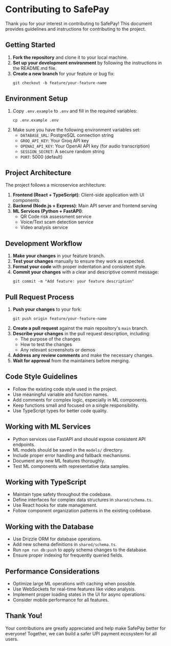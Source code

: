 # Contributing to SafePay

Thank you for your interest in contributing to SafePay! This document provides guidelines and instructions for contributing to the project.

## Getting Started

1. **Fork the repository** and clone it to your local machine.
2. **Set up your development environment** by following the instructions in the README.md file.
3. **Create a new branch** for your feature or bug fix:
   ```
   git checkout -b feature/your-feature-name
   ```

## Environment Setup

1. Copy `.env.example` to `.env` and fill in the required variables:
   ```
   cp .env.example .env
   ```
2. Make sure you have the following environment variables set:
   - `DATABASE_URL`: PostgreSQL connection string
   - `GROQ_API_KEY`: Your Groq API key
   - `OPENAI_API_KEY`: Your OpenAI API key (for audio transcription)
   - `SESSION_SECRET`: A secure random string
   - `PORT`: 5000 (default)

## Project Architecture

The project follows a microservice architecture:

1. **Frontend (React + TypeScript)**: Client-side application with UI components
2. **Backend (Node.js + Express)**: Main API server and frontend serving
3. **ML Services (Python + FastAPI)**: 
   - QR Code risk assessment service
   - Voice/Text scam detection service
   - Video analysis service

## Development Workflow

1. **Make your changes** in your feature branch.
2. **Test your changes** manually to ensure they work as expected.
3. **Format your code** with proper indentation and consistent style.
4. **Commit your changes** with a clear and descriptive commit message:
   ```
   git commit -m "Add feature: your feature description"
   ```

## Pull Request Process

1. **Push your changes** to your fork:
   ```
   git push origin feature/your-feature-name
   ```
2. **Create a pull request** against the main repository's `main` branch.
3. **Describe your changes** in the pull request description, including:
   - The purpose of the changes
   - How to test the changes
   - Any relevant screenshots or demos
4. **Address any review comments** and make the necessary changes.
5. **Wait for approval** from the maintainers before merging.

## Code Style Guidelines

- Follow the existing code style used in the project.
- Use meaningful variable and function names.
- Add comments for complex logic, especially in ML components.
- Keep functions small and focused on a single responsibility.
- Use TypeScript types for better code quality.

## Working with ML Services

- Python services use FastAPI and should expose consistent API endpoints.
- ML models should be saved in the `models/` directory.
- Include proper error handling and fallback mechanisms.
- Document any new ML features thoroughly.
- Test ML components with representative data samples.

## Working with TypeScript

- Maintain type safety throughout the codebase.
- Define interfaces for complex data structures in `shared/schema.ts`.
- Use React hooks for state management.
- Follow component organization patterns in the existing codebase.

## Working with the Database

- Use Drizzle ORM for database operations.
- Add new schema definitions in `shared/schema.ts`.
- Run `npm run db:push` to apply schema changes to the database.
- Ensure proper indexing for frequently queried fields.

## Performance Considerations

- Optimize large ML operations with caching when possible.
- Use WebSockets for real-time features like video analysis.
- Implement proper loading states in the UI for async operations.
- Consider mobile performance for all features.

## Thank You!

Your contributions are greatly appreciated and help make SafePay better for everyone!
Together, we can build a safer UPI payment ecosystem for all users.